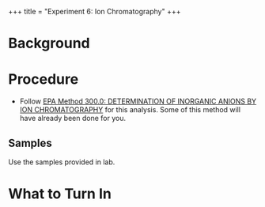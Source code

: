 +++
title = "Experiment 6: Ion Chromatography"
+++


# Background

# Procedure

- Follow [EPA Method 300.0: DETERMINATION OF INORGANIC ANIONS BY ION CHROMATOGRAPHY](https://www.epa.gov/sites/default/files/2015-08/documents/method_300-0_rev_2-1_1993.pdf) for this analysis.  Some of this method will have already been done for you.

## Samples

Use the samples provided in lab.

# What to Turn In
